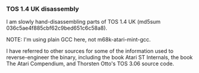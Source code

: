 ### TOS 1.4 UK disassembly

I am slowly hand-disassembling parts of TOS 1.4 UK (md5sum 036c5ae4f885cbf62c9bed651c6c58a8).

NOTE: I'm using plain GCC here, not m68k-atari-mint-gcc.

I have referred to other sources for some of the information used to reverse-engineer the binary, including the book Atari ST Internals, the book The Atari Compendium, and Thorsten Otto's TOS 3.06 source code.

